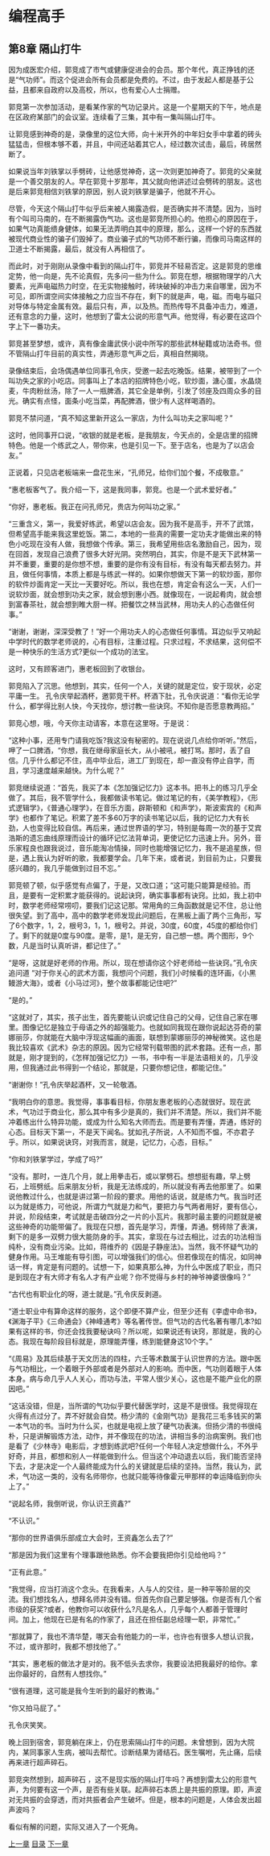 # 编程高手  
    
## 第8章 隔山打牛
    
因为成医宏介绍，郭竞成了市气或健康促进会的会员。那个年代，真正挣钱的还是“气功师”。而这个促进会所有会员都是免费的。不过，由于发起人都是基于公益，且都来自政府以及高校，所以，也有爱心人士捐赠。
    
郭竞第一次参加活动，是看某作家的气功记录片。这是一个星期天的下午，地点是在区政府某部门的会议室。连续看了三集，其中有一集叫隔山打牛。
    
让郭竞感到神奇的是，录像里的这位大师，向十米开外的中年妇女手中拿着的砖头猛猛击，但根本够不着，并且，中间还站着其它人，经过数次试击，最后，砖居然断了。
    
如果说当年刘铁掌以手劈砖，让他感觉神奇，这一次则更加神奇了。郭竞的父亲就是一个善交朋友的人。早在郭竞十岁那年，其父就向他讲述过会劈砖的朋友。这也是后来郭竞相信刘铁掌的原因，别人说刘铁掌是骗子，他就不开心。
    
尽管，今天这个隔山打牛似乎后来被人揭露造假，是否确实并不清楚。因为，当时有个叫司马南的，在不断揭露伪气功。这也是郭竞所担心的。他担心的原因在于，如果气功真能缋身健体，如果无法弄明白其中的原理，那么，这样一个好的东西就被现代商业性的骗子们毁掉了。商业骗子式的气功师不断行骗，而像司马南这样的卫道士不断揭露，最后，就没有人再相信了。
    
而此时，对于刚刚从录像中看到的隔山打牛，郭竞并不轻易否定。这是郭竞的思维定势，他一向是，先不论真假，先多问一些为什么。郭竞在想，根据物理学的八大要素，光声电磁热力时空，在无实物接触时，砖块破掉的冲击力来自哪里，因为不可见，即所谓空间实体接触之力应当不存在，剩下的就是声，电，磁。而电与磁只对导体与特定金属有效。最后只有，声，以及热。而热传导不具备冲击力，难道，还有意念的力量，这时，他想到了雷太公说的形意气声。他觉得，有必要在这四个字上下一番功夫。
    
郭竞甚至梦想，或许，真有像金庸武侠小说中所写的那些武林秘籍或功法奇书。但不管隔山打牛目前的真实性，弄通形意气声之后，真相自然揭晓。
    
录像结束后，会场偶遇单位同事孔令庆，受邀一起去吃晚饭。结果，被带到了一个叫功失之家的小吃店。同事叫上了本店的招牌特色小吃，软炒面，溏心蛋，水晶烧麦，牛肉粉丝汤，除了一人一瓶脾酒，其它全是单例，引发了邻座及四周众多的目光。确实有点怪，面条小吃当菜，再配脾酒，很少有人这样喝酒的。
    
郭竞不禁问道，“真不知这里新开这么一家店，为什么叫功夫之家叫呢？”
    
这时，他同事开口说，“收银的就是老板，是我朋友，今天点的，全是店里的招牌特色。他是一个练武之人，带你来，也是引见一下。至于店名，也是为了以店会友。”
    
正说着，只见店老板端来一盘花生米，“孔师兄，给你们加个餐，不成敬意。”
    
“惠老板客气了。我介绍一下，这是我同事，郭竞。也是一个武术爱好者。”
    
“你好，惠老板。我正在问孔师兄，贵店为何叫功之家。”
    
“三重含义，第一，我爱好练武，希望以店会友。因为我不是高手，开不了武馆，但希望高手能来我这里虼饭。第二，本地的一些真的需要一定功夫才能做出来的特色小吃现在没有人做，我想做个传承。第三，我希望用些店名激励自己，因为，现在回首，发现自己浪费了很多大好光阴。突然明白，其实，你是不是天下武林第一并不重要，重要的是你想不想，重要的是你有没有目标，有没有每天都去努力。并且，做任何事情，本质上都是与练武一样的。如果你想做天下第一的软炒面，那你的软件炒面肯定一天比一天要好吃。所以，我也在想，肯定会有这么一天，人们一说软炒面，就会想到功夫之家，就会想到惠小西。就像现在，一说起肴肉，就会想到富春茶社，就会想到睢大厨一样。把餐饮之林当武林，用功夫人的心态做任何事。”
    
“谢谢，谢谢，深深受教了！”好一个用功夫人的心态做任何事情。耳边似乎又响起中学时代的数学老师说的，心有目标，注重过程。只求过程，不求结果，这何偿不是一种快乐的生活方式?更似一个成功的法宝。
    
这时，又有顾客进门，惠老板回到了收银台。
    
郭竞陷入了沉思。他想到，其实，任何一个人，关键的就是定位，安于现状，必定平庸一生。
孔令庆举起酒杯，邀郭竞干杯。杯酒下肚，孔令庆说道：“看你无论学什么，都学得比别人快，今天找你，想讨教一些诀窍。不知你是否愿意教两招。”
    
郭竞心想，哦，今天你主动请客，本意在这里呀。于是说：
    
“这种小事，还用专门请我吃饭?我这没有秘密的。现在说说几点给你听听。”然后，呷了一口脾酒，“你想，我在继母家庭长大，从小被吼，被打骂。那时，丢了自信。几乎什么都记不住，高中毕业后，进工厂到现在，却一直没有停止自学，而且，学习速度越来越快。为什么呢？”
    
郭竞继续说道：“首先，我买了本《怎加强记忆力》这本书。把书上的练习几乎全做了。其后，我不管学什么，我都做读书笔记。做过笔记的有，《美学教程》，《形式逻辑学》，《普通心理学》，在音乐方面，辟斯顿和《和声学》，斯波索宾的《和声学》也都作了笔记。积累了差不多60万字的读书笔记以后，我的记忆力大有长劲，人也变得比较自信。再后来，通过世界语的学习，特别是每周一次的基于艾宾浩斯的遗忘曲线原理而设计的循环记忆法背单词，更使记忆力迅速上升。另外，音乐家程良也跟我说过，音乐能淘冶情操，同时也能增强记忆力，我不是追星族，但是，遇上我认为好听的歌，我都要学会。几年下来，或者说，到目前为止，只要我感兴趣的，我几乎能做到过目不忘。”
    
郭竞顿了顿，似乎感觉有点偏了，于是，又改口道；“这可能只能算是经验。而且，是要有一定积累才能获得的。说起诀窍，确实事事都有诀窍。比如，我上初中时，数学老师经常唠叨，要我们记这记那。常用角的三角函数就是记不住，总让他很失望。到了高中，高中的数学老师发现此问题后，在黑板上画了两个三角形，写了6个数字，1，2，根号3，1，1，根号2。并说，30度，60度，45度的都给你们了。剩下的就是0度与90度。是零，是1，是无穷，自己想一想。两个图形，9个数，凡是当时认真听讲，都记住了。”
    
“是呀，这就是好老师的作用。所以，现在想请你这个好老师给一些诀窍。”孔令庆追问道
“对于你关心的武术方面，我想问个问题，我们小时候看的连环画，《小黑鳗游大海》，或者《小马过河》，整个故事都能记住吧?”
    
“是的。”
    
“这就对了，其实，孩子出生，首先要能认识或记住自己的父母，记住自己家在哪里。图像记忆是独立于母语之外的超强能力。也就如同我现在跟你说起达芬奇的蒙娜丽莎，你就能在大脑中浮现这幅画的画面，联想到蒙娜丽莎的神秘微笑。这也是我比较喜欢《武术》杂志的原因。因为它经常刊载带图的武术套路。还有一点，那就是，刚才提到的，《怎样加强记忆力》一书，书中有一半是法语相关的，几乎没用，但我通过此书得到一个结论，那就是，只要你想记住，都能记住。”
    
“谢谢你！”孔令庆举起酒杯，又一轮敬酒。
    
“我明白你的意思。我觉得，事事看目标，你朋友惠老板的心态就很好。现在武术，气功过于商业化，那么其中有多少是真的，我们并不清楚。所以，我们并不能冲着练出什么特异功能，或成为什么知名大师而去。而是要有弄懂，弄通，练好的心态。目标天下第一，不是天下闻名。犹如孔子所说，人不知而不愠，不亦君子乎。所以，如果说诀窍，对我而言，就是，记忆力，心态，目标。”
    
“你和刘铁掌学过，学成了吗?”
    
“没有。那时，一连几个月，就上用拳击石，或以掌劈石。想想挺有趣，早上劈石，上班劈纸。后来朋友分析，我是无法练成的，所以就没有再去他那里了。如果说他教过什么，也就是讲过第一阶段的要求。用他的话说，就是练力气。我当时还以为就是练力，可他说，所谓力气就是力和气，要把力与气两者用好，要有信心，并说，阶段结束，考试就是击破四分之一片的小瓦片。我那时最主要的问题就是被这些神奇的功能带偏了。我现在只想，首先是学习，弄懂，弄通。劈砖除了表演，剩下的是多一双劈力很大能防身的手。其实，拿现在与过去相比，过去的功法相当纯朴，没有商业污染。比如，蒋维乔的《因是子静座法》。当然，我不怀疑气功的健身作用。马王堆能有导引图，可以增强我们的信心。但若像现在的情况，如同神话一样，肯定是有问题的。试想一下，如果真那么神，为什么中医成了职业，而只是到现在才有大师才有名人才有产业呢？你不觉得与乡村的神爷神婆很像吗？”
    
“古代也有职业化的呀，道士就是。”孔令庆反剥道。
    
“道士职业中有算命这样的服务，这个即便不算产业，但至少还有《李虚中命书》，《渊海子平》《三命通会》《神峰通考》等名著传世。但气功的古代名著有哪几本?如果有这样的书，你还会找我要秘诀吗？所以呢，如果说还有诀窍，那就是，我的心态。我现在每阶段目标就是，原理能弄懂，练到能健身这10个字。”
    
“《周易》及其后续基于天文历法的四柱，六壬等术数属于认识世界的方法。跟中医与气功相比，一个着眼于外部或者是外部对人的影响。而中医，气功则着眼于人体本身。病与命几乎人人关心，而功与法，平常人很少关心，这也是不能产业化的原因吧。”
    
“这话没错，但是，当所谓的气功似乎要代替医学时，这是不是很怪。我觉得现在火得有点过分了。弄不好就会自焚。杨少清的《金刚气功》是我花三毛多钱买的第一本气功的书。当时为什么买，也就是电视上放了硬气功表演。但扬少清的书很纯朴，只是讲解锻炼方法，动作，并不像现在的功法，讲相当多的治病案例。我们也是看了《少林寺》电影后，才想到练武吧?任何一个年轻人决定想做什么，不外乎好奇，并且，都想和别人一样能做到什么。但当这个冲动退去以后，我们能否坚持下去，才是决定一个人最终能成为什么的关键就是后续的坚持。当然，我认为，武术，气功这一类的，没有名师带你，也就只能等待像霍元甲那样的幸运降临到你头上了。”
    
“说起名师，我倒听说，你认识王资鑫?”
    
“不认识。”
    
“那你的世界语俱乐部成立大会时，王资鑫怎么去了?”
    
“那是因为我们这里有个理事跟他熟悉。你不会要我把你引见给他吗？”
    
“正有此意。”
    
“我觉得，应当打消这个念头。在我看来，人与人的交往，是一种平等阶层的交流。我们想找名人，想拜名师并没有错。但首先你自己要足够强。你是否有几个省市级的获奖?或者，他教你可以收获什么?凡是名人，几乎每个人都善于管理时间。加上，他现在已是有名的作家了，且还在担任副总经理一职，非常忙。”
    
“那就算了，我也不清华楚，哪天会有他能力的一半，也许也有很多人想认识我，不过，或许那时，我都不想找他了。”
    
“其实，惠老板的做法才是对的。我不低头去求你，我要设法把我最好的给你。拿出你最好的，自然有人想找你。”
    
“很有道理，这可能是我今生听到的最好的教诲。”
    
“你又拍马屁了。”
    
孔令庆笑笑。
    
晚上回到宿舍，郭竞躺在床上，仍在思索隔山打牛的问题。未曾想到，因为大院内，某同事家人生病，被叫去帮忙。诊断结果为肾结石。医生嘱咐，先止痛，后续再来进行超声碎石。
    
郭竞突然想到，超声碎石 ，这不是现实版的隔山打牛吗？再想到雷太公的形意气声，为何要有这一个声，是否有些关联。起声碎石本质上是共振的原理。即，声波对无共振的会穿透，而对共振者会产生破坏。但是，根本的问题是，人体会发出超声波吗？
    
看似有解的问题，实际又进入了一个死角。


[上一章](https://github.com/BardoQi/CodeGuru/blob/master/docs/chapter_007.md  "下一章")
[目录](https://github.com/BardoQi/CodeGuru  "目录")
[下一章](https://github.com/BardoQi/CodeGuru/blob/master/docs/chapter_009.md  "下一章")
